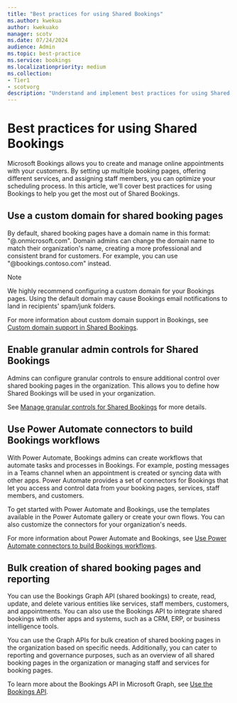 ```yaml
---
title: "Best practices for using Shared Bookings"
ms.author: kwekua
author: kwekuako
manager: scotv
ms.date: 07/24/2024
audience: Admin
ms.topic: best-practice
ms.service: bookings
ms.localizationpriority: medium
ms.collection:
- Tier1
- scotvorg
description: "Understand and implement best practices for using Shared Booking features."
---
```


# Best practices for using Shared Bookings

Microsoft Bookings allows you to create and manage online appointments with your customers. By setting up multiple booking pages, offering different services, and assigning staff members, you can optimize your scheduling process. In this article, we'll cover best practices for using Bookings to help you get the most out of Shared Bookings.

## Use a custom domain for shared booking pages

By default, shared booking pages have a domain name in this format: "@.onmicrosoft.com". Domain admins can change the domain name to match their organization's name, creating a more professional and consistent brand for customers. For example, you can use "@bookings.contoso.com" instead.

> [!NOTE]
> We highly recommend configuring a custom domain for your Bookings pages. Using the default domain may cause Bookings email notifications to land in recipients' spam/junk folders.

For more information about custom domain support in Bookings, see [Custom domain support in Shared Bookings](custom-domain-support.md).

## Enable granular admin controls for Shared Bookings

Admins can configure granular controls to ensure additional control over shared booking pages in the organization. This allows you to define how Shared Bookings will be used in your organization.

See [Manage granular controls for Shared Bookings](granular-controls-shared-bookings.md) for more details.

## Use Power Automate connectors to build Bookings workflows

With Power Automate, Bookings admins can create workflows that automate tasks and processes in Bookings. For example, posting messages in a Teams channel when an appointment is created or syncing data with other apps. Power Automate provides a set of connectors for Bookings that let you access and control data from your booking pages, services, staff members, and customers.

To get started with Power Automate and Bookings, use the templates available in the Power Automate gallery or create your own flows. You can also customize the connectors for your organization's needs.

For more information about Power Automate and Bookings, see [Use Power Automate connectors to build Bookings workflows](power-automate-integration.md).

## Bulk creation of shared booking pages and reporting

You can use the Bookings Graph API (shared bookings) to create, read, update, and delete various entities like services, staff members, customers, and appointments. You can also use the Bookings API to integrate shared bookings with other apps and systems, such as a CRM, ERP, or business intelligence tools.

You can use the Graph APIs for bulk creation of shared booking pages in the organization based on specific needs. Additionally, you can cater to reporting and governance purposes, such as an overview of all shared booking pages in the organization or managing staff and services for booking pages.

To learn more about the Bookings API in Microsoft Graph, see [Use the Bookings API](/graph/api/resources/booking-api-overview?view=graph-rest-1.0&preserve-view=true).
